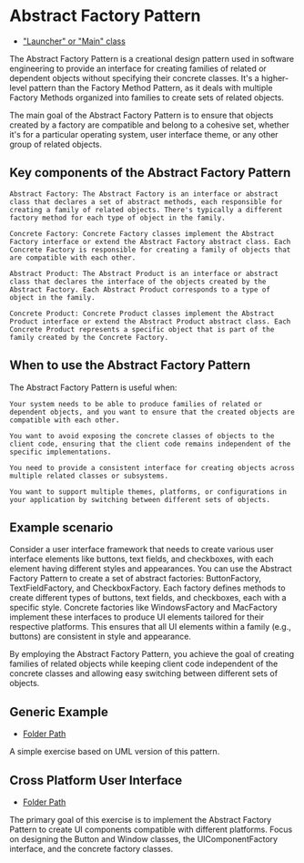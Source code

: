 # Abstract Factory Pattern

- ["Launcher" or "Main" class](./src/main/java/it/gb/AbstractFactoryPattern.java)

The Abstract Factory Pattern is a creational design pattern used in software engineering to provide an interface for creating families of related or dependent objects without specifying their concrete classes. It's a higher-level pattern than the Factory Method Pattern, as it deals with multiple Factory Methods organized into families to create sets of related objects.

The main goal of the Abstract Factory Pattern is to ensure that objects created by a factory are compatible and belong to a cohesive set, whether it's for a particular operating system, user interface theme, or any other group of related objects.

## Key components of the Abstract Factory Pattern

    Abstract Factory: The Abstract Factory is an interface or abstract class that declares a set of abstract methods, each responsible for creating a family of related objects. There's typically a different factory method for each type of object in the family.

    Concrete Factory: Concrete Factory classes implement the Abstract Factory interface or extend the Abstract Factory abstract class. Each Concrete Factory is responsible for creating a family of objects that are compatible with each other.

    Abstract Product: The Abstract Product is an interface or abstract class that declares the interface of the objects created by the Abstract Factory. Each Abstract Product corresponds to a type of object in the family.

    Concrete Product: Concrete Product classes implement the Abstract Product interface or extend the Abstract Product abstract class. Each Concrete Product represents a specific object that is part of the family created by the Concrete Factory.

## When to use the Abstract Factory Pattern

The Abstract Factory Pattern is useful when:

    Your system needs to be able to produce families of related or dependent objects, and you want to ensure that the created objects are compatible with each other.

    You want to avoid exposing the concrete classes of objects to the client code, ensuring that the client code remains independent of the specific implementations.

    You need to provide a consistent interface for creating objects across multiple related classes or subsystems.

    You want to support multiple themes, platforms, or configurations in your application by switching between different sets of objects.

## Example scenario

Consider a user interface framework that needs to create various user interface elements like buttons, text fields, and checkboxes, with each element having different styles and appearances. You can use the Abstract Factory Pattern to create a set of abstract factories: ButtonFactory, TextFieldFactory, and CheckboxFactory. Each factory defines methods to create different types of buttons, text fields, and checkboxes, each with a specific style. Concrete factories like WindowsFactory and MacFactory implement these interfaces to produce UI elements tailored for their respective platforms. This ensures that all UI elements within a family (e.g., buttons) are consistent in style and appearance.

By employing the Abstract Factory Pattern, you achieve the goal of creating families of related objects while keeping client code independent of the concrete classes and allowing easy switching between different sets of objects.

## Generic Example

- [Folder Path](./src/main/java/it/gb/generic)

A simple exercise based on UML version of this pattern.

## Cross Platform User Interface

- [Folder Path](./src/main/java/it/gb/crossPlatformUI)

The primary goal of this exercise is to implement the Abstract Factory Pattern to create UI components compatible with different platforms. Focus on designing the Button and Window classes, the UIComponentFactory interface, and the concrete factory classes.
